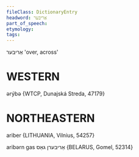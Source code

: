 ```yaml
---
fileClass: DictionaryEntry
headword: אַריבער
part_of_speech: 
etymology: 
tags: 
---
```

אַריבער
'over, across'

WESTERN
========

ərýbə {WTCP, Dunajská Streda, 47179}

NORTHEASTERN
==============

ariber {LITHUANIA, Vilnius, 54257}

aribərn gas אַריבערן גאַס {BELARUS, Gomel, 52314}
